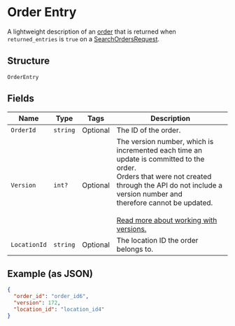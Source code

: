 
# Order Entry

A lightweight description of an [order](/doc/models/order.md) that is returned when
`returned_entries` is `true` on a [SearchOrdersRequest](/doc/api/orders.md#search-orders).

## Structure

`OrderEntry`

## Fields

| Name | Type | Tags | Description |
|  --- | --- | --- | --- |
| `OrderId` | `string` | Optional | The ID of the order. |
| `Version` | `int?` | Optional | The version number, which is incremented each time an update is committed to the order.<br>Orders that were not created through the API do not include a version number and<br>therefore cannot be updated.<br><br>[Read more about working with versions.](https://developer.squareup.com/docs/orders-api/manage-orders#update-orders) |
| `LocationId` | `string` | Optional | The location ID the order belongs to. |

## Example (as JSON)

```json
{
  "order_id": "order_id6",
  "version": 172,
  "location_id": "location_id4"
}
```


